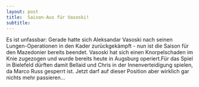 ```yaml
---
layout: post
title:  Saison-Aus für Vasoski!
subtitle:  
---
```


Es ist unfassbar: Gerade hatte sich Aleksandar Vasoski nach seinen Lungen-Operationen in den Kader zurückgekämpft - nun ist die Saison für den Mazedonier bereits beendet. Vasoski hat sich einen Knorpelschaden im Knie zugezogen und wurde bereits heute in Augsburg operiert.Für das Spiel in Bielefeld dürften damit Bellaid und Chris in der Innenverteidigung spielen, da Marco Russ gesperrt ist. Jetzt darf auf dieser Position aber wirklich gar nichts mehr passieren...


